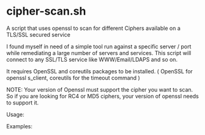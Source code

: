 # cipher-scan.sh

A script that uses openssl to scan for different Ciphers available on a TLS/SSL secured service

I found myself in need of a simple tool run against a specific server / port while remediating a large number of servers and services. 
This script will connect to any SSL/TLS service like WWW/Email/LDAPS and so on.

It requires OpenSSL and coreutils packages to be installed. ( OpenSSL for openssl s_client, coreutils for the timeout command )

NOTE: Your version of Openssl must support the cipher you want to scan. So if you are looking for RC4 or MD5 ciphers, your version of openssl needs to support it.

Usage:


Examples:

